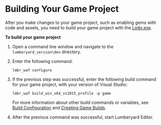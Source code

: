 # Building Your Game Project<a name="building-your-lumberyard-game-project"></a>

After you make changes to your game project, such as enabling gems with code and assets, you need to build your game project with the [Lmbr\.exe](lmbr-exe.md)\.

**To build your game project**

1. Open a command line window and navigate to the `lumberyard_version\dev` directory\.

1. Enter the following command:

   ```
   lmbr_waf configure
   ```

1. If the previous step was successful, enter the following build command for your game project, with your version of Visual Studio:

   ```
   lmbr_waf build_win_x64_vs2015_profile -p game
   ```

   For more information about other build commands or variables, see [Build Configuration](waf-commands.md#build-configuration) and [Creating Game Builds](game-build-intro.md)\.

1. After the previous command was successful, start Lumberyard Editor\.